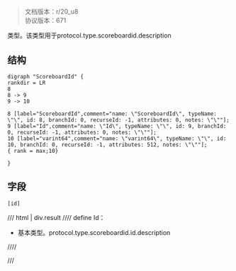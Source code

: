 # <!-- md:samp ScoreboardId -->

> 文档版本：r/20_u8<br/>协议版本：671

<!-- md:samp ScoreboardId -->类型。该类型用于protocol.type.scoreboardid.description

## 结构

```viz
digraph "ScoreboardId" {
rankdir = LR
8
8 -> 9
9 -> 10

8 [label="ScoreboardId",comment="name: \"ScoreboardId\", typeName: \"\", id: 8, branchId: 0, recurseId: -1, attributes: 0, notes: \"\""];
9 [label="Id",comment="name: \"Id\", typeName: \"\", id: 9, branchId: 0, recurseId: -1, attributes: 0, notes: \"\""];
10 [label="varint64",comment="name: \"varint64\", typeName: \"\", id: 10, branchId: 0, recurseId: -1, attributes: 512, notes: \"\""];
{ rank = max;10}

}

```

## 字段

```title='ScoreboardId'
[id]
```

/// html | div.result
//// define
Id：<!-- md:samp varint64 -->

- 基本类型。protocol.type.scoreboardid.id.description


////

///

